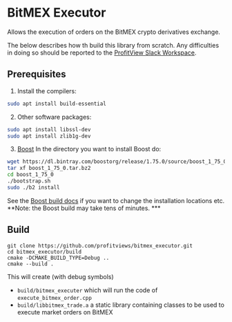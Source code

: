 # BitMEX Executor

Allows the execution of orders on the BitMEX crypto derivatives exchange.

The below describes how th build this library from scratch.  Any difficulties in doing so should be reported to the [ProfitView Slack Workspace](https://join.slack.com/t/profitviewers/shared_invite/zt-kim8mx07-WfKoRWyZmOcQq~WZizoaIA).

## Prerequisites

1. Install the compilers: 
```bash
sudo apt install build-essential
```
2. Other software packages: 
```bash
sudo apt install libssl-dev 
sudo apt install zlib1g-dev
```
3. [Boost](https://www.boost.org/doc/libs/1_75_0/)
In the directory you want to install Boost do:
```bash
wget https://dl.bintray.com/boostorg/release/1.75.0/source/boost_1_75_0.tar.bz2
tar xf boost_1_75_0.tar.bz2
cd boost_1_75_0
./bootstrap.sh
sudo ./b2 install
```
See the [Boost build docs](https://www.boost.org/doc/libs/1_75_0/more/getting_started/unix-variants.html#easy-build-and-install) if you want to change the installation locations etc.
**Note: the Boost build may take tens of minutes. ***
   
## Build

```
git clone https://github.com/profitviews/bitmex_executor.git
cd bitmex_executor/build
cmake -DCMAKE_BUILD_TYPE=Debug ..
cmake --build .
```

This will create (with debug symbols)
* `build/bitmex_executer` which will run the code of `execute_bitmex_order.cpp`
* `build/libbitmex_trade.a` a static library containing classes to be used to execute market orders on BitMEX
 
